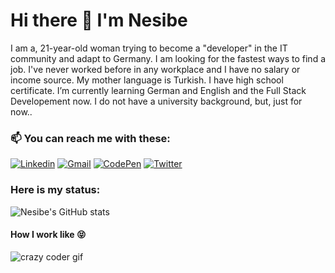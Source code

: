 # Hi there 👋  I'm Nesibe #
    
 <p>   
    I am a, 21-year-old woman trying to become a "developer" in the IT community and adapt to Germany. I am looking for the fastest ways to find a job.
    I've never worked before in any workplace and I have no salary or income source. My mother language is Turkish. I have high school certificate. 
    I’m currently learning German and English and the Full Stack Developement now. I do not have a university background, but, just for now..



### 📫 You can reach me with these: ###

[![Linkedin](https://img.shields.io/badge/-NesibeYilmazer-blue?style=flat&logo=Linkedin&logoColor=white)](https://www.linkedin.com/in/nesibe-y%C4%B1lmazer-0aa5721b1/) 
[![Gmail](https://img.shields.io/badge/-NesibeYilmazer-c14438?style=flat&logo=Gmail&logoColor=white)](mailto:sncny06e10@gmail.com) 
[![CodePen](https://img.shields.io/badge/-nnesyil-black?style=flat&logo=CodePen&logoColor=white)](https://codepen.io/nesyil) 
[![Twitter](https://img.shields.io/badge/-NesibeYilmazer-purple?style=flat&logo=Twitter&logoColor=white)](https://twitter.com/nnesyil) 



### Here is my status: ###


![Nesibe's GitHub stats](https://github-readme-stats.vercel.app/api?username=NesibeYilmazer&show_icons=true&theme=dark)





#### How I work like 😝 ####

![crazy coder gif](https://media2.giphy.com/media/MdA16VIoXKKxNE8Stk/200w.webp?cid=ecf05e47u8v25ib4wyxw3kt3r9tjgpjmnvgcuzspjey5pgwa&rid=200w.webp)



